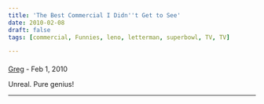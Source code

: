 ```yaml
---
title: 'The Best Commercial I Didn''t Get to See'
date: 2010-02-08
draft: false
tags: [commercial, Funnies, leno, letterman, superbowl, TV, TV]

---
```



#### 
[Greg]( "greg@rlbc.ca") - <time datetime="2010-02-08 07:39:09">Feb 1, 2010</time>

Unreal. Pure genius!
<hr />
